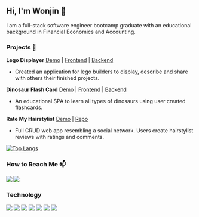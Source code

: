 ## Hi, I'm Wonjin 👋
I am a full-stack software engineer bootcamp graduate with an educational background in Financial Economics and Accounting.

### Projects 📂
**Lego Displayer** [Demo](https://drive.google.com/file/d/12tC1mxwQ1V_FhXtfgZ-8R8ry3aLe0ocW/view) | [Frontend](https://github.com/cwonjin11/React-Redux-Project-lego-displayer-frontend) | [Backend](https://github.com/cwonjin11/React-Redux-Project-lego-displayer-backend)
   - Created an application for lego builders to display, describe and share with others their finished projects.

**Dinosaur Flash Card** [Demo](https://drive.google.com/file/d/1K6elB_7EcpeyMndoADfOWIe2EH-KV9u3/view) | [Frontend](https://github.com/cwonjin11/JS-Rails-Project-Frontend) | [Backend](https://github.com/cwonjin11/JS-Rails-Project-Backend)
   - An educational SPA to learn all types of dinosaurs using user created flashcards.

**Rate My Hairstylist** [Demo](https://drive.google.com/file/d/1Qe1-ygtGggFIlaVsYm8m4GS6fW96FGp3/view) | [Repo](https://github.com/cwonjin11/rate-my-hairstylist)
   - Full CRUD web app resembling a social network. Users create hairstylist reviews with ratings and comments.


[![Top Langs](https://github-readme-stats.vercel.app/api/top-langs/?username=cwonjin11&layout=compact&langs_count=10&theme=solarized-light&count_private=true&show_icons=true)](https://github.com/anuraghazra/github-readme-stats)


### How to Reach Me 📫

<a href="https://www.linkedin.com/in/wonjin-cho-987b4219b/" target="blank"><img align="left" src="https://img.shields.io/badge/LinkedIn-0077B5?style=for-the-badge&logo=linkedin&logoColor=white"/></a>

<a href="https://dev.to/cwonjin11" target="blank"><img align="left" src="https://img.shields.io/badge/dev.to-0A0A0A?style=for-the-badge&logo=dev.to&logoColor=white"/></a>
<br/>

### Technology 
<img src="https://img.shields.io/badge/JavaScript-323330?style=for-the-badge&logo=javascript&logoColor=F7DF1E" /> <img src="https://img.shields.io/badge/React-20232A?style=for-the-badge&logo=react&logoColor=61DAFB" /> <img src="https://img.shields.io/badge/Redux-593D88?style=for-the-badge&logo=redux&logoColor=white" /> <img src="https://img.shields.io/badge/Ruby-CC342D?style=for-the-badge&logo=ruby&logoColor=white" /> <img src="https://img.shields.io/badge/Ruby_on_Rails-CC0000?style=for-the-badge&logo=ruby-on-rails&logoColor=white" /> <img src="https://img.shields.io/badge/HTML5-E34F26?style=for-the-badge&logo=html5&logoColor=white" /> <img src="https://img.shields.io/badge/CSS3-1572B6?style=for-the-badge&logo=css3&logoColor=white" />

<!--
**cwonjin11/cwonjin11** is a ✨ _special_ ✨ repository because its `README.md` (this file) appears on your GitHub profile.

Here are some ideas to get you started:

- 🔭 I’m currently working on ...
- 🌱 I’m currently learning ...
- 👯 I’m looking to collaborate on ...
- 🤔 I’m looking for help with ...
- 💬 Ask me about ...
- 📫 How to reach me: ...
- 😄 Pronouns: ...
- ⚡ Fun fact: ...
-->

